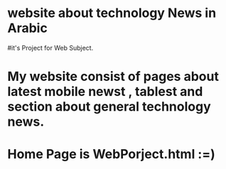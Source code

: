 # website about technology News in Arabic
#it's Project for Web Subject.
# My website consist of pages about latest mobile newst , tablest and section about general technology news.
# Home Page is WebPorject.html :=)
